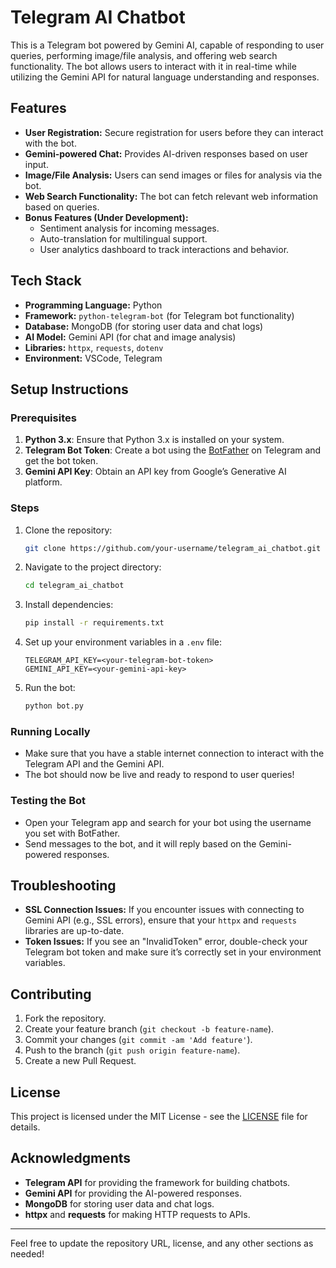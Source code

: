 # Telegram AI Chatbot

This is a Telegram bot powered by Gemini AI, capable of responding to user queries, performing image/file analysis, and offering web search functionality. The bot allows users to interact with it in real-time while utilizing the Gemini API for natural language understanding and responses.

## Features
- **User Registration:** Secure registration for users before they can interact with the bot.
- **Gemini-powered Chat:** Provides AI-driven responses based on user input.
- **Image/File Analysis:** Users can send images or files for analysis via the bot.
- **Web Search Functionality:** The bot can fetch relevant web information based on queries.
- **Bonus Features (Under Development):**
  - Sentiment analysis for incoming messages.
  - Auto-translation for multilingual support.
  - User analytics dashboard to track interactions and behavior.

## Tech Stack
- **Programming Language:** Python
- **Framework:** `python-telegram-bot` (for Telegram bot functionality)
- **Database:** MongoDB (for storing user data and chat logs)
- **AI Model:** Gemini API (for chat and image analysis)
- **Libraries:** `httpx`, `requests`, `dotenv`
- **Environment:** VSCode, Telegram

## Setup Instructions

### Prerequisites
1. **Python 3.x**: Ensure that Python 3.x is installed on your system.
2. **Telegram Bot Token**: Create a bot using the [BotFather](https://core.telegram.org/bots#botfather) on Telegram and get the bot token.
3. **Gemini API Key**: Obtain an API key from Google’s Generative AI platform.

### Steps
1. Clone the repository:
    ```bash
    git clone https://github.com/your-username/telegram_ai_chatbot.git
    ```

2. Navigate to the project directory:
    ```bash
    cd telegram_ai_chatbot
    ```

3. Install dependencies:
    ```bash
    pip install -r requirements.txt
    ```

4. Set up your environment variables in a `.env` file:
    ```text
    TELEGRAM_API_KEY=<your-telegram-bot-token>
    GEMINI_API_KEY=<your-gemini-api-key>
    ```

5. Run the bot:
    ```bash
    python bot.py
    ```

### Running Locally
- Make sure that you have a stable internet connection to interact with the Telegram API and the Gemini API.
- The bot should now be live and ready to respond to user queries!

### Testing the Bot
- Open your Telegram app and search for your bot using the username you set with BotFather.
- Send messages to the bot, and it will reply based on the Gemini-powered responses.

## Troubleshooting
- **SSL Connection Issues:** If you encounter issues with connecting to Gemini API (e.g., SSL errors), ensure that your `httpx` and `requests` libraries are up-to-date.
- **Token Issues:** If you see an "InvalidToken" error, double-check your Telegram bot token and make sure it’s correctly set in your environment variables.

## Contributing
1. Fork the repository.
2. Create your feature branch (`git checkout -b feature-name`).
3. Commit your changes (`git commit -am 'Add feature'`).
4. Push to the branch (`git push origin feature-name`).
5. Create a new Pull Request.

## License
This project is licensed under the MIT License - see the [LICENSE](LICENSE) file for details.

## Acknowledgments
- **Telegram API** for providing the framework for building chatbots.
- **Gemini API** for providing the AI-powered responses.
- **MongoDB** for storing user data and chat logs.
- **httpx** and **requests** for making HTTP requests to APIs.

---

Feel free to update the repository URL, license, and any other sections as needed!
